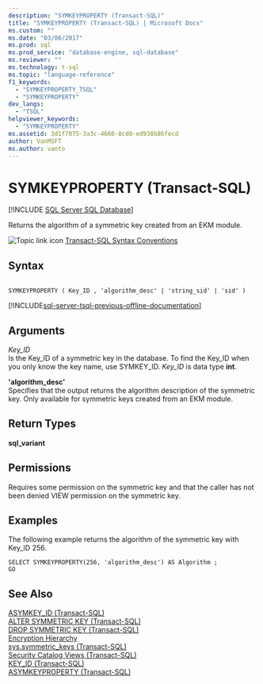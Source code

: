 ```yaml
---
description: "SYMKEYPROPERTY (Transact-SQL)"
title: "SYMKEYPROPERTY (Transact-SQL) | Microsoft Docs"
ms.custom: ""
ms.date: "03/06/2017"
ms.prod: sql
ms.prod_service: "database-engine, sql-database"
ms.reviewer: ""
ms.technology: t-sql
ms.topic: "language-reference"
f1_keywords: 
  - "SYMKEYPROPERTY_TSQL"
  - "SYMKEYPROPERTY"
dev_langs: 
  - "TSQL"
helpviewer_keywords: 
  - "SYMKEYPROPERTY"
ms.assetid: 3d1f7075-3a3c-4660-8cd0-ed938b86fecd
author: VanMSFT
ms.author: vanto
---
```

# SYMKEYPROPERTY (Transact-SQL)
[!INCLUDE [SQL Server SQL Database](../../includes/applies-to-version/sql-asdb.md)]

  Returns the algorithm of a symmetric key created from an EKM module.  
  
 ![Topic link icon](../../database-engine/configure-windows/media/topic-link.gif "Topic link icon") [Transact-SQL Syntax Conventions](../../t-sql/language-elements/transact-sql-syntax-conventions-transact-sql.md)  
  
## Syntax  
  
```  
  
SYMKEYPROPERTY ( Key_ID , 'algorithm_desc' | 'string_sid' | 'sid' )  
```  
  
[!INCLUDE[sql-server-tsql-previous-offline-documentation](../../includes/sql-server-tsql-previous-offline-documentation.md)]

## Arguments
 *Key_ID*  
 Is the Key_ID of a symmetric key in the database. To find the Key_ID when you only know the key name, use SYMKEY_ID. *Key_ID* is data type **int**.  
  
 **'**algorithm_desc**'**  
 Specifies that the output returns the algorithm description of the symmetric key. Only available for symmetric keys created from an EKM module.  
  
## Return Types  
 **sql_variant**  
  
## Permissions  
 Requires some permission on the symmetric key and that the caller has not been denied VIEW permission on the symmetric key.  
  
## Examples  
 The following example returns the algorithm of the symmetric key with Key_ID 256.  
  
```  
SELECT SYMKEYPROPERTY(256, 'algorithm_desc') AS Algorithm ;  
GO  
```  
  
## See Also  
 [ASYMKEY_ID &#40;Transact-SQL&#41;](../../t-sql/functions/asymkey-id-transact-sql.md)   
 [ALTER SYMMETRIC KEY &#40;Transact-SQL&#41;](../../t-sql/statements/alter-symmetric-key-transact-sql.md)   
 [DROP SYMMETRIC KEY &#40;Transact-SQL&#41;](../../t-sql/statements/drop-symmetric-key-transact-sql.md)   
 [Encryption Hierarchy](../../relational-databases/security/encryption/encryption-hierarchy.md)   
 [sys.symmetric_keys &#40;Transact-SQL&#41;](../../relational-databases/system-catalog-views/sys-symmetric-keys-transact-sql.md)   
 [Security Catalog Views &#40;Transact-SQL&#41;](../../relational-databases/system-catalog-views/security-catalog-views-transact-sql.md)   
 [KEY_ID &#40;Transact-SQL&#41;](../../t-sql/functions/key-id-transact-sql.md)   
 [ASYMKEYPROPERTY &#40;Transact-SQL&#41;](../../t-sql/functions/asymkeyproperty-transact-sql.md)  
  
  
